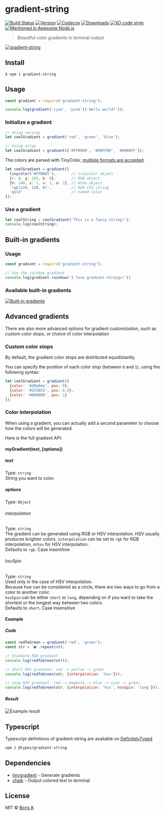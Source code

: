 # gradient-string

[![Build Status][build-src]][build-href]
[![Version][version-src]][version-href]
[![Codecov][codecov-src]][codecov-href]
[![Downloads][downloads-src]][downloads-href]
[![XO code style][xo-src]][xo-href]
[![Mentioned in Awesome Node.js][awesome-src]][awesome-href]


> Beautiful color gradients in terminal output

[![gradient-string](http://bit.ly/gradient-string-preview)](http://bit.ly/gradient-string-large)


## Install

```
$ npm i gradient-string
```

## Usage

```javascript
const gradient = require('gradient-string');

console.log(gradient('cyan', 'pink')('Hello world!'));
```

### Initialize a gradient

```javascript
// Using varargs
let coolGradient = gradient('red', 'green', 'blue');

// Using array
let coolGradient = gradient(['#FF0000', '#00FF00', '#0000FF']);
```

The colors are parsed with TinyColor, [multiple formats are accepted](https://github.com/bgrins/TinyColor/blob/master/README.md#accepted-string-input).

```javascript
let coolGradient = gradient([
  tinycolor('#FFBB65'),       // tinycolor object
  {r: 0, g: 255, b: 0},       // RGB object
  {h: 240, s: 1, v: 1, a: 1}, // HSVa object
  'rgb(120, 120, 0)',         // RGB CSS string
  'gold'                      // named color
]);
```

### Use a gradient

```javascript
let coolString = coolGradient('This is a fancy string!');
console.log(coolString);
```

## Built-in gradients

### Usage

```javascript
const gradient = require('gradient-string');

// Use the rainbow gradient
console.log(gradient.rainbow('I love gradient-strings!'))
```

### Available built-in gradients

[![Built-in gradients](http://bit.ly/2uFygrL)](http://bit.ly/2ufX07r)

## Advanced gradients

There are also more advanced options for gradient customization, such as custom color stops, or choice of color interpolation
  
### Custom color stops

By default, the gradient color stops are distributed equidistantly.

You can specify the position of each color stop (between `0` and `1`), using the following syntax:

```javascript
let coolGradient = gradient([
  {color: '#d8e0de', pos: 0},
  {color: '#255B53', pos: 0.8},
  {color: '#000000', pos: 1}
]);
```

### Color interpolation

When using a gradient, you can actually add a second parameter to choose how the colors will be generated.

Here is the full gradient API:

#### myGradient(text, [options])

##### text
Type: `string`<br>
String you want to color.

##### options
Type: `Object`<br>

###### interpolation
Type: `string`<br>
The gradient can be generated using RGB or HSV interpolation. HSV usually produces brighter colors.
`interpolation` can be set to `rgb` for RGB interpolation, or`hsv` for HSV interpolation.<br>
Defaults to `rgb`. Case insentitive

###### hsvSpin
Type: `string`<br>
Used only in the case of HSV interpolation.<br>
Because hue can be considered as a circle, there are two ways to go from a color to another color.<br>
`hsvSpin` can be either `short` or `long`, depending on if you want to take the shortest or the longest way between two colors.<br>
Defaults to `short`. Case insensitive

#### Example
##### Code
```javascript
const redToGreen = gradient('red', 'green');
const str = '■'.repeat(48);

// Standard RGB gradient
console.log(redToGreen(str)); 

// Short HSV gradient: red -> yellow -> green
console.log(redToGreen(str, {interpolation: 'hsv'}));

// Long HSV gradient: red -> magenta -> blue -> cyan -> green
console.log(redToGreen(str, {interpolation: 'hsv', hsvSpin: 'long'}));
```
##### Result
![Example result](http://i.imgur.com/plQAN2Q.png)

## Typescript

Typescript definitions of gradient-string are available on [DefinitelyTyped](https://www.npmjs.com/package/@types/gradient-string)

```sh
npm i @types/gradient-string
```


## Dependencies

- [tinygradient](https://github.com/mistic100/tinygradient) - Generate gradients
- [chalk](https://github.com/chalk/chalk) - Output colored text to terminal


## License

MIT © [Boris K](https://github.com/bokub)

[build-src]: https://flat.badgen.net/github/checks/bokub/gradient-string?label=tests
[version-src]: https://runkit.io/bokub/npm-version/branches/master/gradient-string?style=flat
[codecov-src]: https://flat.badgen.net/codecov/c/github/bokub/gradient-string
[downloads-src]: https://flat.badgen.net/npm/dm/gradient-string?color=FF9800
[xo-src]: https://flat.badgen.net/badge/code%20style/XO/5ed9c7
[awesome-src]: https://awesome.re/mentioned-badge-flat.svg

[build-href]: https://github.com/bokub/gradient-string/actions/workflows/run.yml
[version-href]: https://www.npmjs.com/package/gradient-string
[codecov-href]: https://codecov.io/gh/bokub/gradient-string
[downloads-href]: https://www.npmjs.com/package/gradient-string
[xo-href]: https://github.com/sindresorhus/xo
[awesome-href]: https://github.com/sindresorhus/awesome-nodejs
